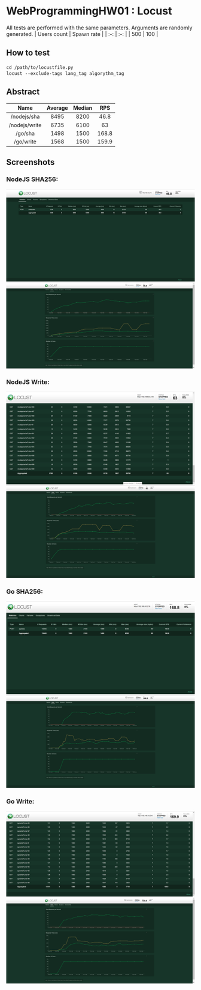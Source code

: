 # WebProgrammingHW01 : Locust
All tests are performed with the same parameters.
Arguments are randomly generated.
| Users count | Spawn rate |
| :-: | :-: |
| 500 | 100 |

## How to test
```
cd /path/to/locustfile.py
locust --exclude-tags lang_tag algorythm_tag
```
## Abstract
| Name | Average | Median | RPS |
| :-: | :-: | :-: | :-: |
| /nodejs/sha | 8495 | 8200 | 46.8 |
| /nodejs/write | 6735 | 6100 | 63 |
| /go/sha | 1498 | 1500 | 168.8 |
| /go/write | 1568 | 1500 | 159.9 |

## Screenshots
### NodeJS SHA256:
![nodejs_sha](https://github.com/AryanAhadinia/WebProgrammingHW01/blob/main/media/nodejs_sha.png)
![nodejs_sha_graph](https://github.com/AryanAhadinia/WebProgrammingHW01/blob/main/media/nodejs_sha_graph.png)
### NodeJS Write:
![nodejs_write](https://github.com/AryanAhadinia/WebProgrammingHW01/blob/main/media/nodejs_write.png)
![nodejs_write_graph](https://github.com/AryanAhadinia/WebProgrammingHW01/blob/main/media/nodejs_write_graph.png)
### Go SHA256:
![go_sha](https://github.com/AryanAhadinia/WebProgrammingHW01/blob/main/media/go_sha.png)
![go_sha_graph](https://github.com/AryanAhadinia/WebProgrammingHW01/blob/main/media/go_sha_graph.png)
### Go Write:
![go_write](https://github.com/AryanAhadinia/WebProgrammingHW01/blob/main/media/go_write.png)
![go_write_graph](https://github.com/AryanAhadinia/WebProgrammingHW01/blob/main/media/go_write_graph.png)
